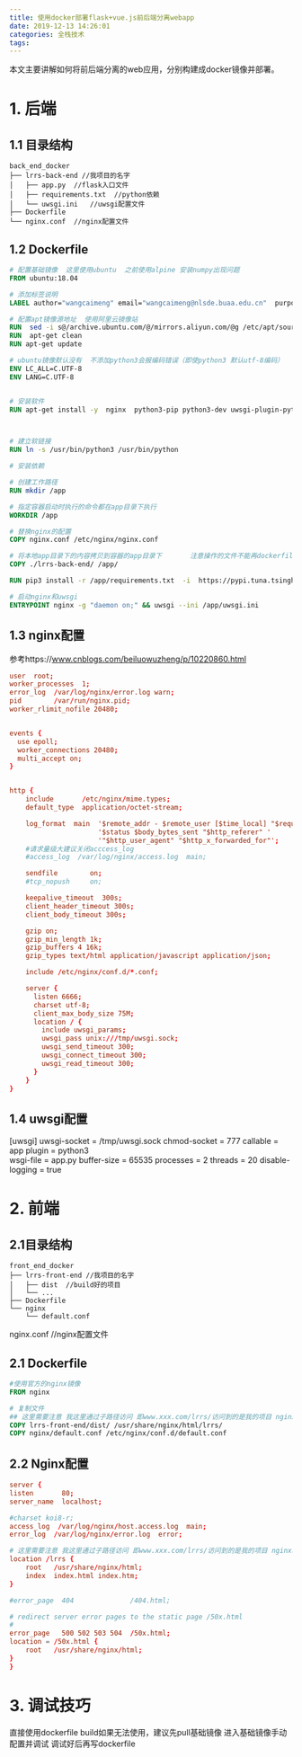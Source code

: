 ```yaml
---
title: 使用docker部署flask+vue.js前后端分离webapp
date: 2019-12-13 14:26:01
categories: 全栈技术
tags:
---
```


本文主要讲解如何将前后端分离的web应用，分别构建成docker镜像并部署。

<!-- more -->

# 1. 后端

## 1.1 目录结构


```
back_end_docker
├── lrrs-back-end //我项目的名字
│   ├── app.py  //flask入口文件
│   ├── requirements.txt  //python依赖
│   └── uwsgi.ini   //uwsgi配置文件
├── Dockerfile   
└── nginx.conf  //nginx配置文件
```

## 1.2 Dockerfile

``` Dockerfile
# 配置基础镜像  这里使用ubuntu  之前使用alpine 安装numpy出现问题
FROM ubuntu:18.04

# 添加标签说明
LABEL author="wangcaimeng" email="wangcaimeng@nlsde.buaa.edu.cn"  purpose="nginx+uwsgi+python3"

# 配置apt镜像源地址  使用阿里云镜像站
RUN  sed -i s@/archive.ubuntu.com/@/mirrors.aliyun.com/@g /etc/apt/sources.list
RUN  apt-get clean
RUN apt-get update

# ubuntu镜像默认没有  不添加python3会报编码错误（即使python3 默认utf-8编码）
ENV LC_ALL=C.UTF-8
ENV LANG=C.UTF-8


# 安装软件
RUN apt-get install -y  nginx  python3-pip python3-dev uwsgi-plugin-python3  uwsgi 



# 建立软链接
RUN ln -s /usr/bin/python3 /usr/bin/python

# 安装依赖

# 创建工作路径
RUN mkdir /app

# 指定容器启动时执行的命令都在app目录下执行
WORKDIR /app

# 替换nginx的配置
COPY nginx.conf /etc/nginx/nginx.conf

# 将本地app目录下的内容拷贝到容器的app目录下       注意操作的文件不能再dockerfile的外层
COPY ./lrrs-back-end/ /app/

RUN pip3 install -r /app/requirements.txt  -i  https://pypi.tuna.tsinghua.edu.cn/simple  --no-cache-dir

# 启动nginx和uwsgi
ENTRYPOINT nginx -g "daemon on;" && uwsgi --ini /app/uwsgi.ini

```

## 1.3 nginx配置
参考https://www.cnblogs.com/beiluowuzheng/p/10220860.html

```conf
user  root;
worker_processes  1;
error_log  /var/log/nginx/error.log warn;
pid        /var/run/nginx.pid;
worker_rlimit_nofile 20480;


events {
  use epoll;
  worker_connections 20480;
  multi_accept on;
}


http {
    include       /etc/nginx/mime.types;
    default_type  application/octet-stream;

    log_format  main  '$remote_addr - $remote_user [$time_local] "$request" '
                      '$status $body_bytes_sent "$http_referer" '
                      '"$http_user_agent" "$http_x_forwarded_for"';
    #请求量级大建议关闭acccess_log
    #access_log  /var/log/nginx/access.log  main;

    sendfile        on;
    #tcp_nopush     on;

    keepalive_timeout  300s;
    client_header_timeout 300s;
    client_body_timeout 300s;

    gzip on;
    gzip_min_length 1k;
    gzip_buffers 4 16k;
    gzip_types text/html application/javascript application/json;

    include /etc/nginx/conf.d/*.conf;

    server {
      listen 6666;
      charset utf-8;
      client_max_body_size 75M;
      location / {
        include uwsgi_params;
        uwsgi_pass unix:///tmp/uwsgi.sock;
        uwsgi_send_timeout 300;
        uwsgi_connect_timeout 300;
        uwsgi_read_timeout 300;
      }
    }
}

```

## 1.4 uwsgi配置
[uwsgi]
uwsgi-socket    = /tmp/uwsgi.sock
chmod-socket    = 777
callable        = app
plugin          = python3   
wsgi-file       = app.py
buffer-size     = 65535
processes       = 2
threads         = 20
disable-logging = true

# 2. 前端

## 2.1目录结构

```
front_end_docker
├── lrrs-front-end //我项目的名字
│   ├── dist  //build好的项目
│   └── ...
├── Dockerfile   
└── nginx
    └── default.conf
```

nginx.conf  //nginx配置文件

## 2.1 Dockerfile
``` Dockerfile
#使用官方的nginx镜像
FROM nginx  

# 复制文件
## 这里需要注意 我这里通过子路径访问 即www.xxx.com/lrrs/访问到的是我的项目 nginx和vue中需要进行配置  vue中需要注意url的mode
COPY lrrs-front-end/dist/ /usr/share/nginx/html/lrrs/  
COPY nginx/default.conf /etc/nginx/conf.d/default.conf
```

## 2.2 Nginx配置
```conf
server {
listen       80;
server_name  localhost;

#charset koi8-r;
access_log  /var/log/nginx/host.access.log  main;
error_log  /var/log/nginx/error.log  error;

# 这里需要注意 我这里通过子路径访问 即www.xxx.com/lrrs/访问到的是我的项目 nginx和vue中需要进行配置 
location /lrrs {
    root   /usr/share/nginx/html;
    index  index.html index.htm;
}

#error_page  404              /404.html;

# redirect server error pages to the static page /50x.html
#
error_page   500 502 503 504  /50x.html;
location = /50x.html {
    root   /usr/share/nginx/html;
}
} 

```

# 3. 调试技巧

直接使用dockerfile build如果无法使用，建议先pull基础镜像 进入基础镜像手动配置并调试 调试好后再写dockerfile